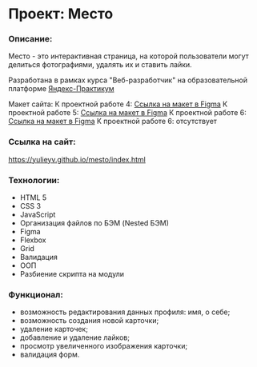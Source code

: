 # Проект: Место

### Описание:
Место - это интерактивная страница, на которой пользователи могут делиться фотографиями, удалять их и ставить лайки.

Разработана в рамках курса "Веб-разработчик" на образовательной платформе [Яндекс-Практикум](https://practicum.yandex.ru/)

Макет сайта: 
К проектной работе 4: [Ссылка на макет в Figma](https://www.figma.com/file/2cn9N9jSkmxD84oJik7xL7/JavaScript.-Sprint-4?node-id=0%3A1)
К проектной работе 5: [Ссылка на макет в Figma](https://www.figma.com/file/bjyvbKKJN2naO0ucURl2Z0/JavaScript.-Sprint-5?node-id=0%3A1)
К проектной работе 6: [Ссылка на макет в Figma](https://www.figma.com/file/kRVLKwYG3d1HGLvh7JFWRT/JavaScript.-Sprint-6?node-id=0%3A1)
К проектной работе 6: отсутствует
### Ссылка на сайт:
https://yulieyv.github.io/mesto/index.html

### Технологии:
- HTML 5
- CSS 3
- JavaScript
- Организация файлов по БЭМ (Nested БЭМ)
- Figma
- Flexbox
- Grid
- Валидация
- ООП
- Разбиение скрипта на модули

### Функционал:
- возможность редактирования данных профиля: имя, о себе;
- возможность создания новой карточки;
- удаление карточек;
- добавление и удаление лайков;
- просмотр увеличенного изображения карточки;
- валидация форм.